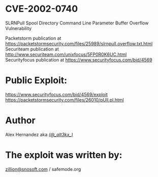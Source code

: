# CVE-2002-0740
SLRNPull Spool Directory Command Line Parameter Buffer Overflow Vulnerability

Packetstorm publication at https://packetstormsecurity.com/files/25989/slrnpull.overflow.txt.html<br>
Securiteam publication at http://www.securiteam.com/unixfocus/5FP0R0K6UC.html<br>
Securityfocus publication at https://www.securityfocus.com/bid/4569<br>

# Public Exploit:
https://www.securityfocus.com/bid/4569/exploit<br>
https://packetstormsecurity.com/files/26010/pUll.pl.html

# Author
Alex Hernandez aka <em><a href="https://twitter.com/_alt3kx_" rel="nofollow">(@\_alt3kx\_)</a></em>

# The exploit was written by:    
zillion@snosoft.com / safemode.org
